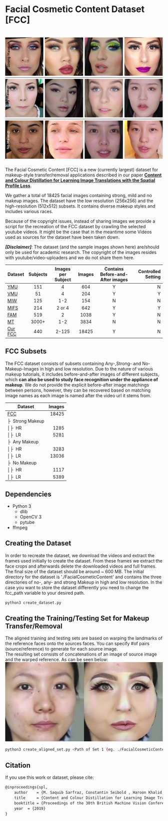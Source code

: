 # Facial Cosmetic Content Dataset [FCC]


![dataset](./sampleimages/dataset_samples.png)
=====
The Facial Cosmetic Content [FCC] is a new (currently largest) dataset for makeup-style transfer/removal applications described in our paper [**Content and Colour Distillation for Learning Image Translations with the Spatial Profile Loss**](https://arxiv.org/pdf/1908.00274.pdf).

We gather a total of 18425 facial images containing strong, mild and no makeup images.  The dataset have the low resolution (256x256) and the high-resolution (512x512) subsets. It contains diverse makeup styles and includes various
races.

Because of the copyright issues, instead of sharing images we provide a script for the recreation of the FCC dataset by crawling the selected youtube videos. It might be the case that in the meantime some Videos used as sources for the dataset have been taken down. 

***[Disclaimer]***: The dataset (and the sample images shown here) are/should only be used for academic research. The copyright of the images resides with youtube/video-uploaders and we do not share them here.

| Dataset        | Subjects |Images per Subject | Images| Contains Before-and-After images            | Controlled Setting  |
| ------------- |:-------------:|:-------------:|:-------------:|:-------------:| -----:|
| [YMU](https://ieeexplore.ieee.org/document/6374605)      | 151 | 4 | 604|Y|N
| [VMU](https://ieeexplore.ieee.org/document/6374605)      | 51      |   4 | 204|Y|Y
| [MIW](https://ieeexplore.ieee.org/abstract/document/6612994) | 125      |    1-2 | 154|N|N
| [MIFS](https://ieeexplore.ieee.org/abstract/document/7947686) | 214      |    2 or 4 | 642|Y|Y
| [FAM](https://ieeexplore.ieee.org/document/6638073) | 519      |    2 | 1038|Y|N
| [MT](https://dl.acm.org/citation.cfm?id=3240618) | 3000+      |    1-2 | 3834|N|N
| [Our FCC](https://arxiv.org/pdf/1908.00274.pdf)| 440      |    2-125 | 18425|Y|N

## FCC Subsets

The FCC dataset consists of subsets containing Any-,Strong- and No-Makeup-Images in high and low resolution. 
 Due to the nature of various makeup tutorials, it includes before-and-after images of different subjects, which **can also be used to study face recognition under the appliance of makeup**.
 We do not provide the explicit before-after image matchings between persons, however, they can be recovered based on matching image names as each image is named after the video url it stems from.
 
| Dataset   |   Images| 
| ------------- | -----:|
| [FCC](https://arxiv.org/pdf/1908.00274.pdf) |   18425  |
| &boxvr;&nbsp;  Strong Makeup ||
|&boxv;&boxvr;&nbsp; HR    |  1285  | 
|  &boxv;&boxvr;&nbsp;  LR |  5281  | 
|   &boxvr;&nbsp; Any Makeup ||
| &boxv;&boxvr;&nbsp; HR   |  3283  | 
|&boxv;&boxvr;&nbsp;  LR|  13036  |  
| &boxvr;&nbsp; No Makeup ||
 | &boxv;&boxvr;&nbsp; HR  |  1117  | 
| &boxv;&boxvr;&nbsp; LR |  5389  | 



## Dependencies
+ Python 3 
   * dlib
   * OpenCV 3 
   * pytube
+ ffmpeg

## Creating the Dataset
In order to recreate the dataset, we download the videos and extract the frames used initially to create the dataset. From these frames we extract the face crops and afterwards delete the downloaded videos and full frames. The final size of the dataset should be around ~ 600 MB. The initial directory for the dataset is './FacialCosmeticContent' and contains the three directories of no-, any- and strong Makeup in high and low resolution. In the case you want to store the dataset differently you need to change the fcc_path variable to your desired path.

```bash
python3 create_dataset.py
```

## Creating the Training/Testing Set for Makeup Transfer/Removal
The aligned training and testing sets are based on warping the landmarks of the reference faces onto the sources faces. 
You can specify #of pairs (source/reference) to generate for each source image.  
The resulting set consists of concatenations of an image of source image and the warped reference. As can be seen below:  
![dataset example](./sampleimages/img1.jpg)

```bash
python3 create_aligned_set.py <Path of Set 1 (eg. ./FacialCosmeticContent/LR/AnyMakeup)> <Path of Set 2 (eg. ./FacialCosmeticContent/LR/NoMakeup)> <Desired Output Path> <number of pairs assigned to one face of Set 1> <desired Image Size> 
```


## Citation
If you use this work or dataset, please cite:
```latex
@inproceedings{spl,
    author    = {M. Saquib Sarfraz, Constantin Seibold , Haroon Khalid and Rainer Stiefelhagen}, 
    title     = {Content and Colour Distillation for Learning Image Translations with the Spatial Profile Loss}, 
    booktitle = {Proceedings of the 30th British Machine Vision Conference (BMVC)},
    year  = {2019}
}

```
